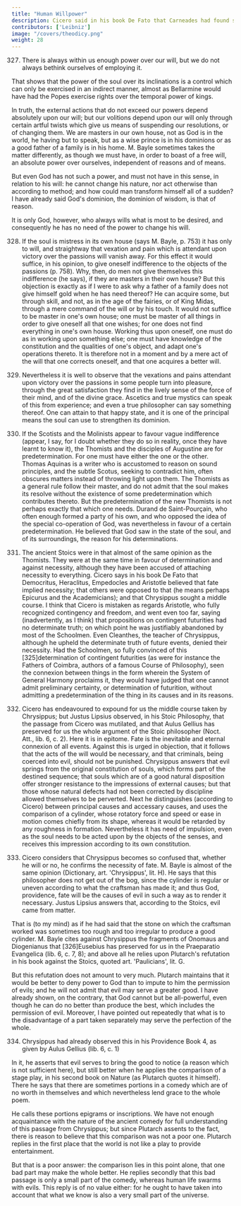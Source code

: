 ```yaml
---
title: "Human Willpower"
description: Cicero said in his book De Fato that Carneades had found something more subtle than the deviation of atoms
contributors: ['Leibniz']
image: "/covers/theodicy.png"
weight: 28
---
```



327. There is always within us enough power over our will, but we do not always bethink ourselves of employing it.

That shows that the power of the soul over its inclinations is a control which can only be exercised in an indirect manner, almost as Bellarmine would have had the Popes exercise rights over the temporal power of kings. 

In truth, the external actions that do not exceed our powers depend absolutely upon our will; but our volitions depend upon our will only through certain artful twists which give us means of suspending our resolutions, or of changing them. We are masters in our own house, not as God is in the world, he having but to speak, but as a wise prince is in his dominions or as a good father of a family is in his home. M. Bayle sometimes takes the matter differently, as though we must have, in order to boast of a free will, an absolute power over ourselves, independent of reasons and of means.

But even God has not such a power, and must not have in this sense, in relation to his will: he cannot change his nature, nor act otherwise than according to method; and how could man transform himself all of a sudden? I have already said God's dominion, the dominion of wisdom, is that of reason.

It is only God, however, who always wills what is most to be desired, and consequently he has no need of the power to change his will. 

328. If the soul is mistress in its own house (says M. Bayle, p. 753) it has only to will, and straightway that vexation and pain which is attendant upon victory over the passions will vanish away. For this effect it would suffice, in his opinion, to give oneself indifference to the objects of the passions (p. 758). Why, then, do men not give themselves this indifference (he says), if they are masters in their own house? But this objection is exactly as if I were to ask why a father of a family does not give himself gold when he has need thereof? He can acquire some, but through skill, and not, as in the age of the fairies, or of King Midas, through a mere command of the will or by his touch. It would not suffice to be master in one's own house; one must be master of all things in order to give oneself all that one wishes; for one does not find everything in one's own house. Working thus upon oneself, one must do as in working upon something else; one must have knowledge of the constitution and the qualities of one's object, and adapt one's operations thereto. It is therefore not in a moment and by a mere act of the will that one corrects oneself, and that one acquires a better will.


329. Nevertheless it is well to observe that the vexations and pains attendant upon victory over the passions in some people turn into pleasure, through the great satisfaction they find in the lively sense of the force of their mind, and of the divine grace. Ascetics and true mystics can speak of this from experience; and even a true philosopher can say something thereof. One can attain to that happy state, and it is one of the principal means the soul can use to strengthen its dominion.

330. If the Scotists and the Molinists appear to favour vague indifference (appear, I say, for I doubt whether they do so in reality, once they have learnt to know it), the Thomists and the disciples of Augustine are for predetermination. For one must have either the one or the other. Thomas Aquinas is a writer who is accustomed to reason on sound principles, and the subtle Scotus, seeking to contradict him, often obscures matters instead of throwing light upon them. The Thomists as a general rule follow their master, and do not admit that the soul makes its resolve without the existence of some predetermination which contributes thereto. But the predetermination of the new Thomists is not perhaps exactly that which one needs. Durand de Saint-Pourçain, who often enough formed a party of his own, and who opposed the idea of the special co-operation of God, was nevertheless in favour of a certain predetermination. He believed that God saw in the state of the soul, and of its surroundings, the reason for his determinations.

331. The ancient Stoics were in that almost of the same opinion as the Thomists. They were at the same time in favour of determination and against necessity, although they have been accused of attaching necessity to everything. Cicero says in his book De Fato that Democritus, Heraclitus, Empedocles and Aristotle believed that fate implied necessity; that others were opposed to that (he means perhaps Epicurus and the Academicians); and that Chrysippus sought a middle course. I think that Cicero is mistaken as regards Aristotle, who fully recognized contingency and freedom, and went even too far, saying (inadvertently, as I think) that propositions on contingent futurities had no determinate truth; on which point he was justifiably abandoned by most of the Schoolmen. Even Cleanthes, the teacher of Chrysippus, although he upheld the determinate truth of future events, denied their necessity. Had the Schoolmen, so fully convinced of this [325]determination of contingent futurities (as were for instance the Fathers of Coimbra, authors of a famous Course of Philosophy), seen the connexion between things in the form wherein the System of General Harmony proclaims it, they would have judged that one cannot admit preliminary certainty, or determination of futurition, without admitting a predetermination of the thing in its causes and in its reasons.

332. Cicero has endeavoured to expound for us the middle course taken by Chrysippus; but Justus Lipsius observed, in his Stoic Philosophy, that the passage from Cicero was mutilated, and that Aulus Gellius has preserved for us the whole argument of the Stoic philosopher (Noct. Att., lib. 6, c. 2). Here it is in epitome. Fate is the inevitable and eternal connexion of all events. Against this is urged in objection, that it follows that the acts of the will would be necessary, and that criminals, being coerced into evil, should not be punished. Chrysippus answers that evil springs from the original constitution of souls, which forms part of the destined sequence; that souls which are of a good natural disposition offer stronger resistance to the impressions of external causes; but that those whose natural defects had not been corrected by discipline allowed themselves to be perverted. Next he distinguishes (according to Cicero) between principal causes and accessary causes, and uses the comparison of a cylinder, whose rotatory force and speed or ease in motion comes chiefly from its shape, whereas it would be retarded by any roughness in formation. Nevertheless it has need of impulsion, even as the soul needs to be acted upon by the objects of the senses, and receives this impression according to its own constitution.


333. Cicero considers that Chrysippus becomes so confused that, whether he will or no, he confirms the necessity of fate. M. Bayle is almost of the same opinion (Dictionary, art. 'Chrysippus', lit. H). He says that this philosopher does not get out of the bog, since the cylinder is regular or uneven according to what the craftsman has made it; and thus God, providence, fate will be the causes of evil in such a way as to render it necessary. Justus Lipsius answers that, according to the Stoics, evil came from matter.

That is (to my mind) as if he had said that the stone on which the craftsman worked was sometimes too rough and too irregular to produce a good cylinder. M. Bayle cites against Chrysippus the fragments of Onomaus and Diogenianus that [326]Eusebius has preserved for us in the Praeparatio Evangelica (lib. 6, c. 7, 8); and above all he relies upon Plutarch's refutation in his book against the Stoics, quoted art. 'Paulicians', lit. G. 

But this refutation does not amount to very much. Plutarch maintains that it would be better to deny power to God than to impute to him the permission of evils; and he will not admit that evil may serve a greater good. I have already shown, on the contrary, that God cannot but be all-powerful, even though he can do no better than produce the best, which includes the permission of evil. Moreover, I have pointed out repeatedly that what is to the disadvantage of a part taken separately may serve the perfection of the whole.

334. Chrysippus had already observed this in his Providence Book 4, as given by Aulus Gellius (lib. 6, c. 1) 

In it, he asserts that evil serves to bring the good to notice (a reason which is not sufficient here), but still better when he applies the comparison of a stage play, in his second book on Nature (as Plutarch quotes it himself). There he says that there are sometimes portions in a comedy which are of no worth in themselves and which nevertheless lend grace to the whole poem. 

He calls these portions epigrams or inscriptions. We have not enough acquaintance with the nature of the ancient comedy for full understanding of this passage from Chrysippus; but since Plutarch assents to the fact, there is reason to believe that this comparison was not a poor one. Plutarch replies in the first place that the world is not like a play to provide entertainment. 

But that is a poor answer: the comparison lies in this point alone, that one bad part may make the whole better. He replies secondly that this bad passage is only a small part of the comedy, whereas human life swarms with evils. This reply is of no value either: for he ought to have taken into account that what we know is also a very small part of the universe.
